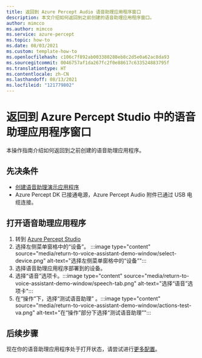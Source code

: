 ```yaml
---
title: 返回到 Azure Percept Audio 语音助理应用程序窗口
description: 本文介绍如何返回到之前创建的语音助理应用程序窗口。
author: mimcco
ms.author: mimcco
ms.service: azure-percept
ms.topic: how-to
ms.date: 08/03/2021
ms.custom: template-how-to
ms.openlocfilehash: c106c7f892ab003380288eb8c2d5e0a62ac8da93
ms.sourcegitcommit: 0046757af1da267fc2f0e88617c633524883795f
ms.translationtype: HT
ms.contentlocale: zh-CN
ms.lasthandoff: 08/13/2021
ms.locfileid: "121779802"
---
```

# <a name="return-to-your-voice-assistant-application-window-in-azure-percept-studio"></a>返回到 Azure Percept Studio 中的语音助理应用程序窗口

本操作指南介绍如何返回到之前创建的语音助理应用程序。

## <a name="prerequisites"></a>先决条件

- [创建语音助理演示应用程序](./tutorial-no-code-speech.md)
- Azure Percept DK 已接通电源，Azure Percept Audio 附件已通过 USB 电缆连接。

## <a name="open-your-voice-assistant-application"></a>打开语音助理应用程序
1. 转到 [Azure Percept Studio](https://portal.azure.com/#blade/AzureEdgeDevices/Main/overview)
1. 选择左侧菜单窗格中的“设备”。
    :::image type="content" source="media/return-to-voice-assistant-demo-window/select-device.png" alt-text="选择左侧菜单窗格中的“设备”":::
1. 选择语音助理应用程序部署到的设备。
1. 选择“语音”选项卡。:::image type="content" source="media/return-to-voice-assistant-demo-window/speech-tab.png" alt-text="选择“语音”选项卡":::
1. 在“操作”下，选择“测试语音助理” 。:::image type="content" source="media/return-to-voice-assistant-demo-window/actions-test-va.png" alt-text="在“操作”部分下选择“测试语音助理”":::

## <a name="next-steps"></a>后续步骤
现在你的语音助理应用程序处于打开状态，请尝试进行[更多配置](./how-to-manage-voice-assistant.md)。

